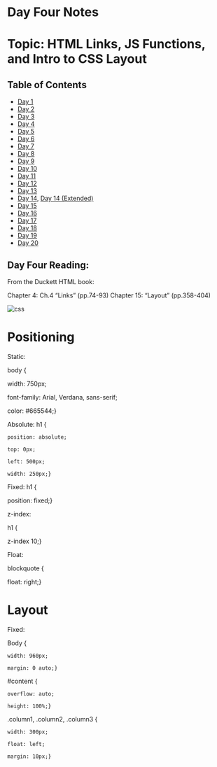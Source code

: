# Day Four Notes


# Topic: HTML Links, JS Functions, and Intro to CSS Layout


## Table of Contents

- [Day 1](class-01.md)
- [Day 2](class-02.md)
- [Day 3](class-03.md)
- [Day 4](class-04.md)
- [Day 5](class-05.md)
- [Day 6](class-06.md)
- [Day 7](class-07.md)
- [Day 8](class-08.md)
- [Day 9](class-09.md)
- [Day 10](class-10.md)
- [Day 11](class-11.md)
- [Day 12](class-12.md)
- [Day 13](class-13.md)
- [Day 14](class-14.md), [Day 14 (Extended)](class-14b.md)
- [Day 15](class-15.md)
- [Day 16](class-16.md)
- [Day 17](class-17.md)
- [Day 18](class-18.md)
- [Day 19](class-19.md)
- [Day 20](class-20.md)

## Day Four Reading: 

From the Duckett HTML book:

Chapter 4: Ch.4 “Links” (pp.74-93)
Chapter 15: “Layout” (pp.358-404)


![css](https://external-content.duckduckgo.com/iu/?u=https%3A%2F%2Fi.ytimg.com%2Fvi%2FwNX7lWzchow%2Fmaxresdefault.jpg&f=1&nofb=1)




# Positioning

Static:

body {

  width: 750px;

  font-family: Arial, Verdana, sans-serif;

  color: #665544;}

Absolute:
h1 {

    position: absolute;

    top: 0px;

    left: 500px;

    width: 250px;}

Fixed:
h1 { 

  position: fixed;}

z-index:

h1 {

  z-index 10;}

Float:

blockquote {

  float: right;}

# Layout

Fixed:

  Body {

    width: 960px;

    margin: 0 auto;}

  #content {

    overflow: auto;

    height: 100%;}

  .column1, .column2, .column3 {

    width: 300px;

    float: left;

    margin: 10px;}

